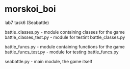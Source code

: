 # morskoi_boi

lab7
task6 (Seabattle)

battle_classes.py - module containing classes for the game
battle_classes_test.py - module for testint battle_classes.py

battle_funcs.py - module containing functions for the game
battle_funcs_test.py - module for testing battle_funcs.py

seabattle.py - main module, the game itself
